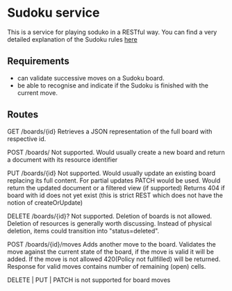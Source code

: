 # Sudoku service

This is a service for playing soduko in a RESTful way.
You can find a very detailed explanation of the Sudoku rules [here](https://en.wikipedia.org/wiki/Sudoku)

## Requirements

+ can validate successive moves on a Sudoku board. 
+ be able to recognise and indicate if the Sudoku is finished with the current move.

## Routes

GET /boards/{id}
Retrieves a JSON representation of the full board with respective id.

POST /boards/
Not supported. Would usually create a new board and return a document with its resource identifier

PUT /boards/{id}
Not supported. Would usually update an existing board replacing its full content. For partial updates PATCH would be used. Would return the updated document or a filtered view (if supported)
Returns 404 if board with id does not yet exist (this is strict REST which does not have the notion of createOrUpdate)

DELETE /boards/{id}?
Not supported. Deletion of boards is not allowed. Deletion of resources is generally worth discussing. Instead of physical deletion, items could transition into "status=deleted".

POST /boards/{id}/moves
Adds another move to the board. Validates the move against the current state of the board,
if the move is valid it will be added. If the move is not allowed 420(Policy not fullfilled) will be returned. Response for valid moves contains number of remaining (open) cells.

DELETE | PUT | PATCH is not supported for board moves



